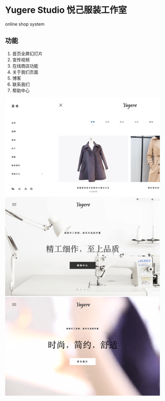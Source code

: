 # Yugere Studio 悦己服装工作室

online shop system

## 功能

1. 首页全屏幻灯片
2. 宣传视频
3. 在线商店功能
4. 关于我们页面
5. 博客
6. 联系我们
7. 帮助中心

![Image text](https://raw.githubusercontent.com/fantingsheng/Yugere/master/images/Preview/preview1.png)
![Image text](https://raw.githubusercontent.com/fantingsheng/Yugere/master/images/Preview/preview2.png)
![Image text](https://raw.githubusercontent.com/fantingsheng/Yugere/master/images/Preview/preview3.png)

